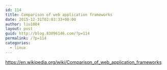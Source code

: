 ```yaml
---
id: 114
title: Comparison of web application frameworks
date: 2015-12-31T02:03:33+00:00
author: liu1084
layout: post
guid: http://blog.83096146.com/?p=114
permalink: /?p=114
categories:
  - linux
---
```

<a href="https://en.wikipedia.org/wiki/Comparison_of_web_application_frameworks" target="_blank">https://en.wikipedia.org/wiki/Comparison_of_web_application_frameworks</a>